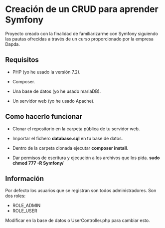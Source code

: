 Creación de un CRUD para aprender Symfony
========================

Proyecto creado con la finalidad de familiarizarme con Symfony siguiendo las pautas 
ofrecidas a través de un curso proporcionado por la empresa Dapda.

Requisitos
--------------

  * PHP (yo he usado la versión 7.2).

  * Composer.
  
  * Una base de datos (yo he usado mariaDB).

  * Un servidor web (yo he usado Apache).

Como hacerlo funcionar
--------------

  * Clonar el repositorio en la carpeta pública de tu servidor web.
  
  * Importar el fichero **database.sql** en tu base de datos.

  * Dentro de la carpeta clonada ejecutar **composer install**.

  * Dar permisos de escritura y ejecución a los archivos que los pida. **sudo chmod 777 -R Symfony/**

Información
--------------

Por defecto los usuarios que se registran son todos administradores.
Son dos roles:
* ROLE_ADMIN
* ROLE_USER

Modificar en la base de datos o UserController.php para cambiar esto.